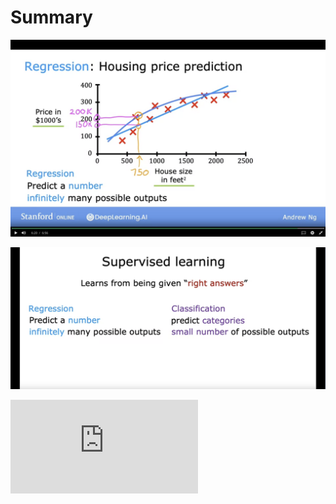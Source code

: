# Summary

![Nama](https://github.com/dystaSatria/Deep-Learning/blob/main/Supervised%20Machine%20Learning%3A%20Regression%20and%20Classification/Regression.png)


![Nama](https://github.com/dystaSatria/Deep-Learning/blob/main/Supervised%20Machine%20Learning%3A%20Regression%20and%20Classification/Supervised%20Learning.png)


![Nama](https://github.com/dystaSatria/Deep-Learning/blob/main/Supervised%20Machine%20Learning:%20Regression%20and%20Classification/readMe.md#:~:text=supervised_unsupervised)
